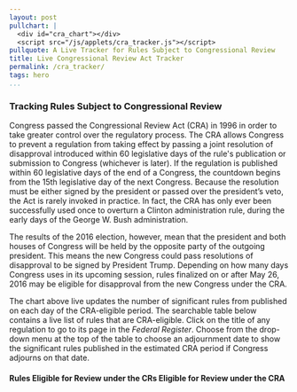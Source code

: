 ```yaml
---
layout: post
pullchart: |
  <div id="cra_chart"></div>
  <script src="/js/applets/cra_tracker.js"></script>
pullquote: A Live Tracker for Rules Subject to Congressional Review
title: Live Congressional Review Act Tracker
permalink: /cra_tracker/
tags: hero
...
```


<div id="cra_chart"></div>


### Tracking Rules Subject to Congressional Review

Congress passed the Congressional Review Act (CRA) in 1996 in order to take greater control over the regulatory process. The CRA allows Congress to prevent a regulation from taking effect by passing a joint resolution of disapproval introduced within 60 legislative days of the rule's publication or submission to Congress (whichever is later). If the regulation is published within 60 legislative days of the end of a Congress, the countdown begins from the 15th legislative day of the next Congress. Because the resolution must be either signed by the president or passed over the president’s veto, the Act is rarely invoked in practice. In fact, the CRA has only ever been successfully used once to overturn a Clinton administration rule, during the early days of the George W. Bush administration.

The results of the 2016 election, however, mean that the president and both houses of Congress will be held by the opposite party of the outgoing president. This means the new Congress could pass resolutions of disapproval to be signed by President Trump. Depending on how many days Congress uses in its upcoming session, rules finalized on or after May 26, 2016 may be eligible for disapproval from the new Congress under the CRA.

The chart above live updates the number of significant rules from published on each day of the CRA-eligible period. The searchable table below contains a live list of rules that are CRA-eligible. Click on the title of any regulation to go to its page in the *Federal Register*.  Choose from the drop-down menu at the top of the table to choose an adjournment date to show the significant rules published in the estimated CRA period if Congress adjourns on that date.

#### Rules Eligible for Review under the CRs Eligible for Review under the CRA

<div id="cra_table_container"> </div>
<script src="/js/applets/cra_tracker.js">
</script>

